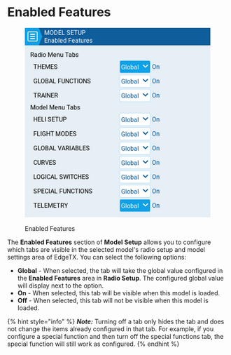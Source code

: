 # Enabled Features

<figure><img src="../../../../.gitbook/assets/enabledfeatures.png" alt=""><figcaption><p>Enabled Features</p></figcaption></figure>

The **Enabled Features** section of **Model Setup** allows you to configure which tabs are visible in the selected model's radio setup and model settings area of EdgeTX. You can select the following options:

* **Global** - When selected, the tab will take the global value configured in the **Enabled Features** area in **Radio Setup**. The configured global value will display next to the option.
* **On** - When selected, this tab will be visible when this model is loaded.
* **Off** -  When selected, this tab will not be visible when this model is loaded.

{% hint style="info" %}
_**Note:**_ Turning off a tab only hides the tab and does not change the items already configured in that tab. For example, if you configure a special function and then turn off the special functions tab, the special function will still work as configured.
{% endhint %}

